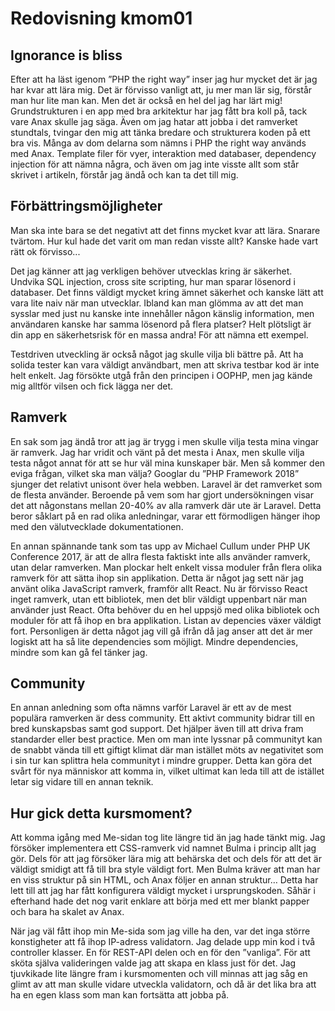 ---
---
Redovisning kmom01
=========================

Ignorance is bliss
-----------------------
Efter att ha läst igenom ”PHP the right way” inser jag hur mycket det är jag har kvar att lära mig. Det är förvisso vanligt att, ju mer man lär sig, förstår man hur lite man kan. Men det är också en hel del jag har lärt mig! Grundstrukturen i en app med bra arkitektur har jag fått bra koll på, tack vare Anax skulle jag säga. Även om jag hatar att jobba i det ramverket stundtals, tvingar den mig att tänka bredare och strukturera koden på ett bra vis. Många av dom delarna som nämns i PHP the right way används med Anax. Template filer för vyer, interaktion med databaser, dependency injection för att nämna några, och även om jag inte visste allt som står skrivet i artikeln, förstår jag ändå och kan ta det till mig.

Förbättringsmöjligheter
---------------------------------------------
Man ska inte bara se det negativt att det finns mycket kvar att lära. Snarare tvärtom. Hur kul hade det varit om man redan visste allt? Kanske hade vart rätt ok förvisso...

Det jag känner att jag verkligen behöver utvecklas kring är säkerhet. Undvika SQL injection, cross site scripting, hur man sparar lösenord i databaser. Det finns väldigt mycket kring ämnet säkerhet och kanske lätt att vara lite naiv när man utvecklar. Ibland kan man glömma av att det man sysslar med just nu kanske inte innehåller någon känslig information, men användaren kanske har samma lösenord på flera platser? Helt plötsligt är din app en säkerhetsrisk för en massa andra! För att nämna ett exempel.

Testdriven utveckling är också något jag skulle vilja bli bättre på. Att ha solida tester kan vara väldigt användbart, men att skriva testbar kod är inte helt enkelt. Jag försökte utgå från den principen i OOPHP, men jag kände mig alltför vilsen och fick lägga ner det.

Ramverk
--------------------------------------
En sak som jag ändå tror att jag är trygg i men skulle vilja testa mina vingar är ramverk. Jag har vridit och vänt på det mesta i Anax, men skulle vilja testa något annat för att se hur väl mina kunskaper bär. Men så kommer den eviga frågan, vilket ska man välja? Googlar du ”PHP Framework 2018” sjunger det relativt unisont över hela webben. Laravel är det ramverket som de flesta använder. Beroende på vem som har gjort undersökningen visar det att någonstans mellan 20-40% av alla ramverk där ute är Laravel. Detta beror såklart på en rad olika anledningar, varar ett förmodligen hänger ihop med den välutvecklade dokumentationen.

En annan spännande tank som tas upp av Michael Cullum under PHP UK Conference 2017, är att de allra flesta faktiskt inte alls använder ramverk, utan delar ramverken. Man plockar helt enkelt vissa moduler från flera olika ramverk för att sätta ihop sin applikation. Detta är något jag sett när jag använt olika JavaScript ramverk, framför allt React. Nu är förvisso React inget ramverk, utan ett bibliotek, men det blir väldigt uppenbart när man använder just React. Ofta behöver du en hel uppsjö med olika bibliotek och moduler för att få ihop en bra applikation. Listan av depencies växer väldigt fort. Personligen är detta något jag vill gå ifrån då jag anser att det är mer logiskt att ha så lite dependencies som möjligt. Mindre dependencies, mindre som kan gå fel tänker jag.

Community
----------------------------------
En annan anledning som ofta nämns varför Laravel är ett av de mest populära ramverken är dess community. Ett aktivt community bidrar till en bred kunskapsbas samt god support. Det hjälper även till att driva fram standarder eller best practice. Men om man inte lyssnar på communityt kan de snabbt vända till ett giftigt klimat där man istället möts av negativitet som i sin tur kan splittra hela communityt i mindre grupper. Detta kan göra det svårt för nya människor att komma in, vilket ultimat kan leda till att de istället letar sig vidare till en annan teknik.

Hur gick detta kursmoment?
-------------------------------
Att komma igång med Me-sidan tog lite längre tid än jag hade tänkt mig. Jag försöker implementera ett CSS-ramverk vid namnet Bulma i princip allt jag gör. Dels för att jag försöker lära mig att behärska det och dels för att det är väldigt smidigt att få till bra style väldigt fort. Men Bulma kräver att man har en viss struktur på sin HTML, och Anax följer en annan struktur… Detta har lett till att jag har fått konfigurera väldigt mycket i ursprungskoden. Såhär i efterhand hade det nog varit enklare att börja med ett mer blankt papper och bara ha skalet av Anax.

När jag väl fått ihop min Me-sida som jag ville ha den, var det inga större konstigheter att få ihop IP-adress validatorn. Jag delade upp min kod i två controller klasser. En för REST-API delen och en för den ”vanliga”. För att sköta själva valideringen valde jag att skapa en klass just för det. Jag tjuvkikade lite längre fram i kursmomenten och vill minnas att jag såg en glimt av att man skulle vidare utveckla validatorn, och då är det lika bra att ha en egen klass som man kan fortsätta att jobba på.